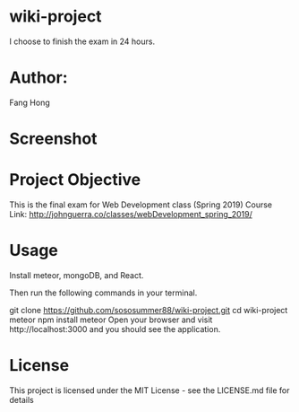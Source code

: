 # wiki-project

I choose to finish the exam in 24 hours. 

# Author:
Fang Hong

# Screenshot


# Project Objective
This is the final exam for Web Development class (Spring 2019)
Course Link: http://johnguerra.co/classes/webDevelopment_spring_2019/

# Usage
Install meteor, mongoDB, and React.

Then run the following commands in your terminal.

git clone https://github.com/sososummer88/wiki-project.git
cd wiki-project
meteor npm install
meteor
Open your browser and visit http://localhost:3000 and you should see the application.

# License

This project is licensed under the MIT License - see the LICENSE.md file for details
